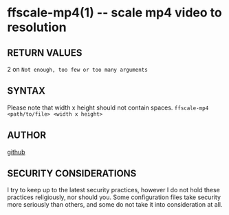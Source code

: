 ffscale-mp4(1) -- scale mp4 video to resolution
===========================================================

## RETURN VALUES
2 on `Not enough, too few or too many arguments`

## SYNTAX
Please note that width x height should not contain spaces.
`ffscale-mp4 <path/to/file> <width x height>`

## AUTHOR
[github](github.com/gerelef/)

## SECURITY CONSIDERATIONS
I try to keep up to the latest security practices, however I do not hold these practices religiously, nor should you. Some configuration files take security more seriously than others, and some do not take it into consideration at all. 
